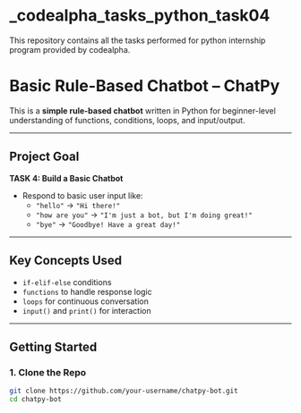 # _codealpha_tasks_python_task04
This repository contains all the tasks performed for python internship program provided by codealpha.

# Basic Rule-Based Chatbot – ChatPy

This is a **simple rule-based chatbot** written in Python for beginner-level understanding of functions, conditions, loops, and input/output.

---

## Project Goal

 **TASK 4: Build a Basic Chatbot**

- Respond to basic user input like:
  - `"hello"` → `"Hi there!"`
  - `"how are you"` → `"I'm just a bot, but I'm doing great!"`
  - `"bye"` → `"Goodbye! Have a great day!"`

---

##  Key Concepts Used

- `if-elif-else` conditions
- `functions` to handle response logic
- `loops` for continuous conversation
- `input()` and `print()` for interaction

---

## Getting Started

### 1. Clone the Repo
```bash
git clone https://github.com/your-username/chatpy-bot.git
cd chatpy-bot

